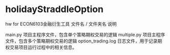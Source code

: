 # holidayStraddleOption
hw for ECON6103金融衍生工具
文件名 / 文件夹名	说明


main.py	项目主程序文件，包含单个策略期权交易的逻辑
multiple.py	项目主程序文件，包含多个策略期权交易的逻辑
option_trading.log	日志文件，用于记录期权交易项目运行过程中的相关信息。

